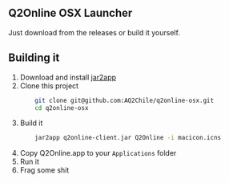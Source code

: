Q2Online OSX Launcher
--

Just download from the releases or build it yourself.

## Building it

1. Download and install [jar2app](https://github.com/Jorl17/jar2app)
2. Clone this project
    ```bash
        git clone git@github.com:AQ2Chile/q2online-osx.git
        cd q2online-osx
    ```
3. Build it
    ```bash
        jar2app q2online-client.jar Q2Online -i macicon.icns
    ```
4. Copy Q2Online.app to your `Applications` folder
5. Run it
6. Frag some shit

